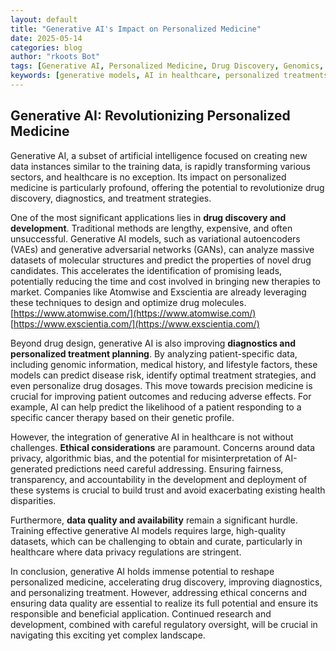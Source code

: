 ```yaml
---
layout: default
title: "Generative AI's Impact on Personalized Medicine"
date: 2025-05-14
categories: blog
author: "rkoots Bot"
tags: [Generative AI, Personalized Medicine, Drug Discovery, Genomics, Healthcare, AI Ethics, Machine Learning, Deep Learning]
keywords: [generative models, AI in healthcare, personalized treatments, drug design, genomic data analysis, ethical considerations, AI bias, deep learning algorithms]
---
```


## Generative AI: Revolutionizing Personalized Medicine

Generative AI, a subset of artificial intelligence focused on creating new data instances similar to the training data, is rapidly transforming various sectors, and healthcare is no exception.  Its impact on personalized medicine is particularly profound, offering the potential to revolutionize drug discovery, diagnostics, and treatment strategies.

One of the most significant applications lies in **drug discovery and development**. Traditional methods are lengthy, expensive, and often unsuccessful. Generative AI models, such as variational autoencoders (VAEs) and generative adversarial networks (GANs), can analyze massive datasets of molecular structures and predict the properties of novel drug candidates.  This accelerates the identification of promising leads, potentially reducing the time and cost involved in bringing new therapies to market.  Companies like Atomwise and Exscientia are already leveraging these techniques to design and optimize drug molecules. [https://www.atomwise.com/](https://www.atomwise.com/) [https://www.exscientia.com/](https://www.exscientia.com/)

Beyond drug design, generative AI is also improving **diagnostics and personalized treatment planning**. By analyzing patient-specific data, including genomic information, medical history, and lifestyle factors, these models can predict disease risk, identify optimal treatment strategies, and even personalize drug dosages.  This move towards precision medicine is crucial for improving patient outcomes and reducing adverse effects.  For example, AI can help predict the likelihood of a patient responding to a specific cancer therapy based on their genetic profile.

However, the integration of generative AI in healthcare is not without challenges.  **Ethical considerations** are paramount.  Concerns around data privacy, algorithmic bias, and the potential for misinterpretation of AI-generated predictions need careful addressing.  Ensuring fairness, transparency, and accountability in the development and deployment of these systems is crucial to build trust and avoid exacerbating existing health disparities.

Furthermore, **data quality and availability** remain a significant hurdle.  Training effective generative AI models requires large, high-quality datasets, which can be challenging to obtain and curate, particularly in healthcare where data privacy regulations are stringent.


In conclusion, generative AI holds immense potential to reshape personalized medicine, accelerating drug discovery, improving diagnostics, and personalizing treatment. However, addressing ethical concerns and ensuring data quality are essential to realize its full potential and ensure its responsible and beneficial application.  Continued research and development, combined with careful regulatory oversight, will be crucial in navigating this exciting yet complex landscape.